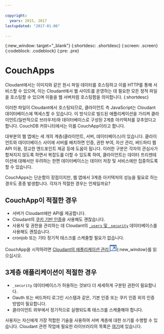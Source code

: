 ```yaml
---

copyright:
  years: 2015, 2017
lastupdated: "2017-01-06"

---
```


{:new_window: target="_blank"}
{:shortdesc: .shortdesc}
{:screen: .screen}
{:codeblock: .codeblock}
{:pre: .pre}

# CouchApps

Cloudant에서는 이미지와 같은
원시 파일 데이터를 호스팅하고 이를
HTTP를 통해 서비스할 수 있으며,
이는 Cloudant에서 웹 사이트를 운영하는 데 필요한
모든 정적 파일을 호스팅할 수 있으며
이들을 웹 서버처럼 호스팅함을 의미합니다.
{:shortdesc}

이러한 파일이 Cloudant에서 호스팅되므로,
클라이언트 측 JavaScript는 Cloudant 데이터베이스에 액세스할 수 있습니다.
이 방식으로 빌드된 애플리케이션을 가리켜 클라이언트(일반적으로 브라우저)와
데이터베이스로 구성된 2계층 아키텍처를 갖추었다고 합니다.
CouchDB 커뮤니티에서는 이를 CouchApp이라고 합니다. 

대부분의 웹 앱에는 세 개의 계층(클라이언트, 서버, 데이터베이스)이 있습니다.
클라이언트와 데이터베이스 사이에 서버를 배치하면 인증, 권한 부여, 자산 관리, 써드파티 웹 API 이용, 정교한 엔드포인트 제공 등에 도움이 됩니다.
이러한 구분은 각자의 관심사가 합쳐지지 않도록 하면서 복잡도를 더할 수 있도록 하여, 클라이언트는 데이터 프리젠테이션에 대해서만 우려하는 한편
데이터베이스는 데이터 저장 및 서비스에만 집중하도록 할 수 있습니다. 

CouchApps는 단순함이 장점이지만, 웹 앱에서 3계층 아키텍처의 성능을 필요로 하는 경우도 종종 발생합니다. 각자가 적절한 경우는 언제일까요?

## CouchApp이 적절한 경우

-   서버가 Cloudant에만 API를 제공합니다. 
-   Cloudant의 [쿠키 기반 인증](../api/authentication.html)을 사용해도 괜찮습니다. 
-   사용자 및 권한을 관리하는 데 Cloudant의 [`_users` 및 `_security`](../api/authorization.html) 데이터베이스를 사용해도 괜찮습니다. 
-   cronjob 또는 기타 정기적 태스크를 스케줄할 필요가 없습니다. 

CouchApp을 시작하려면 [Cloudant의 애플리케이션 관리 ![외부 링크 아이콘](../images/launch-glyph.svg "외부 링크 아이콘")](https://cloudant.com/blog/app-management/){:new_window}를 읽으십시오. 

## 3계층 애플리케이션이 적절한 경우

-   `_security` 데이터베이스가 허용하는 것보다 더 세세하게 구분된 권한이 필요합니다. 
-   Oauth 또는 써드파티 로그인 시스템과 같은, 기본 인증 또는 쿠키 인증 외의 인증 방법이 필요합니다. 
-   클라이언트 외부에서 정기적으로 실행되도록 태스크를 스케줄해야 합니다. 

사용자는 자신에게 가장 적합한 기술을 사용하여 서버 계층에 대한 쓰기를 수행할 수 있습니다.
Cloudant 관련 작업에 필요한 라이브러리의 목록은 [여기](../libraries/index.html)에 있습니다. 
